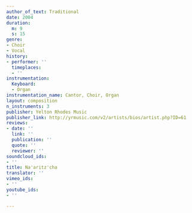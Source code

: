 ```yaml
---
author_of_text: Traditional
date: 2004
duration:
  m: 9
  s: 15
genre:
- Choir
- Vocal
history:
- performer: ''
  timeplaces:
  - ''
instrumentation:
  Keyboard:
  - Organ
instrumentation_name: Cantor, Choir, Organ
layout: composition
n_instruments: 3
publisher: Yelton Rhodes Music
publisher_link: http://yrmusic.com/v2/artists/bios/artist.php?ID=61
reviews:
- date: ''
  link: ''
  publication: ''
  quote: ''
  reviewer: ''
soundcloud_ids:
- ''
title: Na'aritz'cha
translator: ''
vimeo_ids:
- ''
youtube_ids:
- ''

---
```

